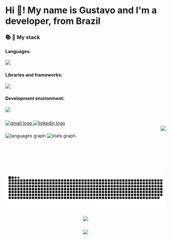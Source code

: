 # Hi 👋! My name is Gustavo and I'm a developer, from Brazil

###

### 📚 🚀 My stack

#### Languages:
![](https://skillicons.dev/icons?i=html,css,sass,js,ts,cs,rust,php,mysql)

#### Libraries and frameworks:
![](https://skillicons.dev/icons?i=tailwind,react,nextjs,solidjs,nodejs,dotnet,tauri)

#### Development environment:
![](https://skillicons.dev/icons?i=git,github,neovim,visualstudio,vscode)

###

<div align="left">
  <a href="mailto:gustavo.gsmn@gmail.com">
    <img src="https://img.shields.io/static/v1?message=Gmail&logo=gmail&label=&color=D14836&logoColor=white&labelColor=&style=for-the-badge" height="35" alt="gmail logo"  />
  </a>
  <a href="https://www.linkedin.com/in/gustavo-shigueo/">
    <img src="https://img.shields.io/static/v1?message=LinkedIn&logo=linkedin&label=&color=0077B5&logoColor=white&labelColor=&style=for-the-badge" height="35" alt="linkedin logo"  />
  </a>
</div>

<img align="right" height="150" src="https://avatars.githubusercontent.com/u/58121396?s=400&v=4"  />

###

<div align="left">
  <img src="https://github-readme-stats.vercel.app/api/top-langs?username=gustavo-shigueo&locale=en&hide_title=false&layout=compact&card_width=320&langs_count=6&theme=dracula&hide_border=false" height="150" alt="languages graph"  />
  <img src="https://github-readme-stats.vercel.app/api?username=gustavo-shigueo&hide_title=false&hide_rank=false&show_icons=true&include_all_commits=true&count_private=true&disable_animations=false&theme=dracula&locale=en&hide_border=false" height="150" alt="stats graph"  />
</div>

###

<br clear="both">

<img src="https://raw.githubusercontent.com/gustavo-shigueo/gustavo-shigueo/output/snake.svg" alt="Snake animation" />

###

<div align="center">
  <img src="https://profile-counter.glitch.me/gustavo-shigueo/count.svg?"  />
</div>

###

<div align="center">
  <img src="https://profile-counter.glitch.me/gustavo-shigueo/count.svg?"  />
</div>

###
